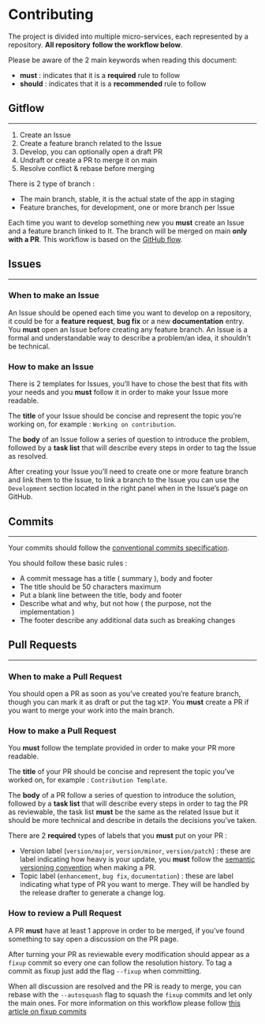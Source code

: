# Contributing

The project is divided into multiple micro-services, each represented by a repository. **All repository** **follow the workflow below**.

Please be aware of the 2 main keywords when reading this document:

- **must** : indicates that it is a **required** rule to follow
- **should** : indicates that it is a **recommended** rule to follow

## Gitflow

---

1. Create an Issue
2. Create a feature branch related to the Issue
3. Develop, you can optionally open a draft PR
4. Undraft or create a PR to merge it on main
5. Resolve conflict & rebase before merging

There is 2 type of branch :

- The main branch, stable, it is the actual state of the app in staging
- Feature branches, for development, one or more branch per Issue

Each time you want to develop something new you **must** create an Issue and a feature branch linked to It. The branch will be merged on main **only with a PR**. This workflow is based on the [GitHub flow](https://docs.github.com/en/get-started/quickstart/github-flow).

## Issues

---

### When to make an Issue

An Issue should be opened each time you want to develop on a repository, it could be for a **feature request**, **bug fix** or a new **documentation** entry. You **must** open an Issue before creating any feature branch. An Issue is a formal and understandable way to describe a problem/an idea, it shouldn't be technical.

### How to make an Issue

There is 2 templates for Issues, you’ll have to chose the best that fits with your needs and you **must** follow it in order to make your Issue more readable.

The **title** of your Issue should be concise and represent the topic you’re working on, for example : `Working on contribution`.

The **body** of an Issue follow a series of question to introduce the problem, followed by a **task list** that will describe every steps in order to tag the Issue as resolved.

After creating your Issue you’ll need to create one or more feature branch and link them to the Issue, to link a branch to the Issue you can use the `Development` section located in the right panel when in the Issue’s page on GitHub.

## Commits

---

Your commits should follow the [conventional commits specification](https://www.conventionalcommits.org/en/v1.0.0/#summary).

You should follow these basic rules :

- A commit message has a title ( summary ), body and footer
- The title should be 50 characters maximum
- Put a blank line between the title, body and footer
- Describe what and why, but not how ( the purpose, not the implementation )
- The footer describe any additional data such as breaking changes

## Pull Requests

---

### When to make a Pull Request

You should open a PR as soon as you’ve created you’re feature branch, though you can mark it as draft or put the tag `WIP`. You **must** create a PR if you want to merge your work into the main branch.

### How to make a Pull Request

You **must** follow the template provided in order to make your PR more readable.

The **title** of your PR should be concise and represent the topic you’ve worked on, for example : `Contribution Template`.

The **body** of a PR follow a series of question to introduce the solution, followed by a **task list** that will describe every steps in order to tag the PR as reviewable, the task list **must** be the same as the related Issue but it should be more technical and describe in details the decisions you’ve taken.

There are 2 **required** types of labels that you **must** put on your PR :

- Version label (`version/major`, `version/minor`, `version/patch`) : these are label indicating how heavy is your update, you **must** follow the [semantic versioning convention](https://semver.org) when making a PR.
- Topic label (`enhancement`, `bug fix`, `documentation`) : these are label indicating what type of PR you want to merge. They will be handled by the release drafter to generate a change log.

### How to review a Pull Request

A PR **must** have at least 1 approve in order to be merged, if you’ve found something to say open a discussion on the PR page.

After turning your PR as reviewable every modification should appear as a `fixup` commit so every one can follow the resolution history. To tag a commit as fixup just add the flag `--fixup` when committing.

When all discussion are resolved and the PR is ready to merge, you can rebase with the `--autosquash` flag to squash the `fixup` commits and let only the main ones. For more information on this workflow please follow [this article on fixup commits](https://www.mikulskibartosz.name/git-fixup-explained/)
